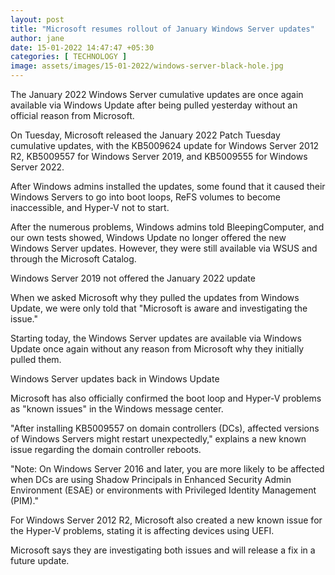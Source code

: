 ```yaml
---
layout: post
title: "Microsoft resumes rollout of January Windows Server updates"
author: jane 
date: 15-01-2022 14:47:47 +05:30 
categories: [ TECHNOLOGY ] 
image: assets/images/15-01-2022/windows-server-black-hole.jpg
---
```

The January 2022 Windows Server cumulative updates are once again available via Windows Update after being pulled yesterday without an official reason from Microsoft.

On Tuesday, Microsoft released the January 2022 Patch Tuesday cumulative updates, with the KB5009624 update for Windows Server 2012 R2, KB5009557 for Windows Server 2019, and KB5009555 for Windows Server 2022.

After Windows admins installed the updates, some found that it caused their Windows Servers to go into boot loops, ReFS volumes to become inaccessible, and Hyper-V not to start.

After the numerous problems, Windows admins told BleepingComputer, and our own tests showed, Windows Update no longer offered the new Windows Server updates. However, they were still available via WSUS and through the Microsoft Catalog.

Windows Server 2019 not offered the January 2022 update

When we asked Microsoft why they pulled the updates from Windows Update, we were only told that "Microsoft is aware and investigating the issue."

Starting today, the Windows Server updates are available via Windows Update once again without any reason from Microsoft why they initially pulled them.

Windows Server updates back in Windows Update

Microsoft has also officially confirmed the boot loop and Hyper-V problems as "known issues" in the Windows message center.

"After installing KB5009557 on domain controllers (DCs), affected versions of Windows Servers might restart unexpectedly," explains a new known issue regarding the domain controller reboots.

"Note: On Windows Server 2016 and later, you are more likely to be affected when DCs are using Shadow Principals in Enhanced Security Admin Environment (ESAE) or environments with Privileged Identity Management (PIM)."

For Windows Server 2012 R2, Microsoft also created a new known issue for the Hyper-V problems, stating it is affecting devices using UEFI.

Microsoft says they are investigating both issues and will release a fix in a future update.